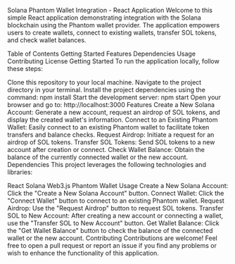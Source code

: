 Solana Phantom Wallet Integration - React Application
Welcome to this simple React application demonstrating integration with the Solana blockchain using the Phantom wallet provider. The application empowers users to create wallets, connect to existing wallets, transfer SOL tokens, and check wallet balances.

Table of Contents
Getting Started
Features
Dependencies
Usage
Contributing
License
Getting Started
To run the application locally, follow these steps:

Clone this repository to your local machine.
Navigate to the project directory in your terminal.
Install the project dependencies using the command: npm install
Start the development server: npm start
Open your browser and go to: http://localhost:3000
Features
Create a New Solana Account: Generate a new account, request an airdrop of SOL tokens, and display the created wallet's information.
Connect to an Existing Phantom Wallet: Easily connect to an existing Phantom wallet to facilitate token transfers and balance checks.
Request Airdrop: Initiate a request for an airdrop of SOL tokens.
Transfer SOL Tokens: Send SOL tokens to a new account after creation or connect.
Check Wallet Balance: Obtain the balance of the currently connected wallet or the new account.
Dependencies
This project leverages the following technologies and libraries:

React
Solana Web3.js
Phantom Wallet
Usage
Create a New Solana Account: Click the "Create a New Solana Account" button.
Connect Wallet: Click the "Connect Wallet" button to connect to an existing Phantom wallet.
Request Airdrop: Use the "Request Airdrop" button to request SOL tokens.
Transfer SOL to New Account: After creating a new account or connecting a wallet, use the "Transfer SOL to New Account" button.
Get Wallet Balance: Click the "Get Wallet Balance" button to check the balance of the connected wallet or the new account.
Contributing
Contributions are welcome! Feel free to open a pull request or report an issue if you find any problems or wish to enhance the functionality of this application.
